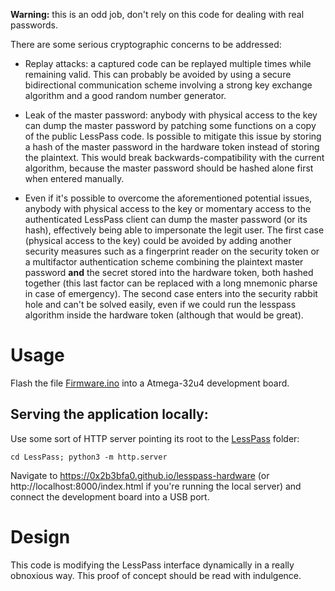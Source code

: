 **Warning:** this is an odd job, don't rely on this code for dealing with real passwords.

There are some serious cryptographic concerns to be addressed:

* Replay attacks: a captured code can be replayed multiple times while remaining valid.
  This can probably be avoided by using a secure bidirectional communication scheme involving a strong key exchange algorithm and a good random number generator.
  
* Leak of the master password: anybody with physical access to the key can dump the master password by patching some functions on a copy of the public LessPass code.
  Is possible to mitigate this issue by storing a hash of the master password in the hardware token instead of storing the plaintext. This would break backwards-compatibility with the current algorithm, because the master password should be hashed alone first when entered manually.

* Even if it's possible to overcome the aforementioned potential issues, anybody with physical access to the key or momentary access to the authenticated LessPass client can dump the master password (or its hash), effectively being able to impersonate the legit user.
  The first case (physical access to the key) could be avoided by adding another security measures such as a fingerprint reader on the security token or a multifactor authentication scheme combining the plaintext master password **and** the secret stored into the hardware token, both hashed together (this last factor can be replaced with a long mnemonic pharse in case of emergency).
  The second case enters into the security rabbit hole and can't be solved easily, even if we could run the lesspass algorithm inside the hardware token (although that would be great).

# Usage

Flash the file [Firmware.ino](/LessPass/Firmware/Firmware.ino) into a Atmega-32u4 development board.

## Serving the application locally:
Use some sort of HTTP server pointing its root to the [LessPass](/LessPass) folder:

    cd LessPass; python3 -m http.server

Navigate to https://0x2b3bfa0.github.io/lesspass-hardware (or http://localhost:8000/index.html if you're running the local server) and connect the development board into a USB port.

# Design

This code is modifying the LessPass interface dynamically in a really obnoxious way. This proof of concept should be read with indulgence.
